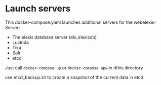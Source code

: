 # Launch servers

This docker-compose.yaml launches additional servers for the webelexis-Server:

- The elexis database server (elx_elexisdb)
- Lucinda
- Tika
- Solr
- etcd

Just call `docker-compose up` or `docker-compose up&` in dthis directory

use etcd_backup.sh to create a snapshot of the current data in etcd
